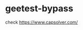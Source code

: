 # geetest-bypass
check https://www.capsolver.com/ 





















                                                                                      